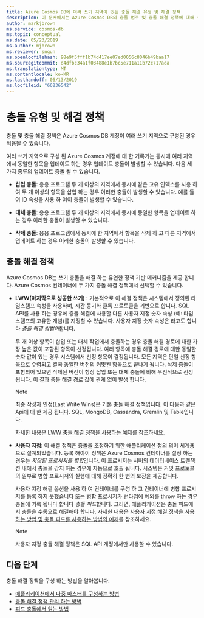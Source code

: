 ```yaml
---
title: Azure Cosmos DB에 여러 쓰기 지역이 있는 충돌 해결 유형 및 해결 정책
description: 이 문서에서는 Azure Cosmos DB의 충돌 범주 및 충돌 해결 정책에 대해 설명합니다.
author: markjbrown
ms.service: cosmos-db
ms.topic: conceptual
ms.date: 05/23/2019
ms.author: mjbrown
ms.reviewer: sngun
ms.openlocfilehash: 98e9f5fff1b74d417ee07ed0056c8046b49baa17
ms.sourcegitcommit: d4dfbc34a1f03488e1b7bc5e711a11b72c717ada
ms.translationtype: MT
ms.contentlocale: ko-KR
ms.lasthandoff: 06/13/2019
ms.locfileid: "66236542"
---
```

# <a name="conflict-types-and-resolution-policies"></a>충돌 유형 및 해결 정책

충돌 및 충돌 해결 정책은 Azure Cosmos DB 계정이 여러 쓰기 지역으로 구성된 경우 적용될 수 있습니다.

여러 쓰기 지역으로 구성 된 Azure Cosmos 계정에 대 한 기록기는 동시에 여러 지역에서 동일한 항목을 업데이트 하는 경우 업데이트 충돌이 발생할 수 있습니다. 다음 세 가지 종류의 업데이트 충돌 될 수 있습니다.

* **삽입 충돌**: 응용 프로그램 두 개 이상의 지역에서 동시에 같은 고유 인덱스를 사용 하 여 두 개 이상의 항목을 삽입 하는 경우 이러한 충돌이 발생할 수 있습니다. 예를 들어 ID 속성을 사용 하 여이 충돌이 발생할 수 있습니다.

* **대체 충돌**: 응용 프로그램 두 개 이상의 지역에서 동시에 동일한 항목을 업데이트 하는 경우 이러한 충돌이 발생할 수 있습니다.

* **삭제 충돌**: 응용 프로그램에서 동시에 한 지역에서 항목을 삭제 하 고 다른 지역에서 업데이트 하는 경우 이러한 충돌이 발생할 수 있습니다.

## <a name="conflict-resolution-policies"></a>충돌 해결 정책

Azure Cosmos DB는 쓰기 충돌을 해결 하는 유연한 정책 기반 메커니즘을 제공 합니다. Azure Cosmos 컨테이너에 두 가지 충돌 해결 정책에서 선택할 수 있습니다.

- **LWW(마지막으로 성공한 쓰기)** : 기본적으로 이 해결 정책은 시스템에서 정의된 타임스탬프 속성을 사용하며, 시간 동기화 클록 프로토콜을 기반으로 합니다. SQL API를 사용 하는 경우에 충돌 해결에 사용할 다른 사용자 지정 숫자 속성 (예: 타임 스탬프의 고유한 개념)를 지정할 수 있습니다. 사용자 지정 숫자 속성은 라고도 합니다 *충돌 해결 방법이*합니다. 

  두 개 이상 항목이 삽입 또는 대체 작업에서 충돌하는 경우 충돌 해결 경로에 대한 가장 높은 값이 포함된 항목이 선정됩니다. 여러 항목에 충돌 해결 경로에 대한 동일한 숫자 값이 있는 경우 시스템에서 선정 항목이 결정됩니다. 모든 지역은 단일 선정 항목으로 수렴되고 결국 동일한 버전의 커밋된 항목으로 끝나게 됩니다. 삭제 충돌이 포함되어 있으면 삭제된 버전이 항상 삽입 또는 대체 충돌에 비해 우선적으로 선정됩니다. 이 결과 충돌 해결 경로 값에 관계 없이 발생 합니다.

  > [!NOTE]
  > 최종 작성자 인정(Last Write Wins)은 기본 충돌 해결 정책입니다. 이 다음과 같은 Api에 대 한 제공 됩니다. SQL, MongoDB, Cassandra, Gremlin 및 Table입니다.

  자세한 내용은 [LWW 충돌 해결 정책을 사용하는 예제](how-to-manage-conflicts.md)를 참조하세요.

- **사용자 지정**: 이 해결 정책은 충돌을 조정하기 위한 애플리케이션 정의 의미 체계용으로 설계되었습니다. 등록 해야이 정책은 Azure Cosmos 컨테이너를 설정 하는 경우는 *저장된 프로시저를 병합*입니다. 이 프로시저는 서버의 데이터베이스 트랜잭션 내에서 충돌을 감지 하는 경우에 자동으로 호출 됩니다. 시스템은 커밋 프로토콜의 일부로 병합 프로시저의 실행에 대해 정확히 한 번의 보장을 제공합니다.  

  사용자 지정 해결 옵션을 사용 하 여 컨테이너를 구성 하 고 컨테이너에 병합 프로시저를 등록 하지 못했습니다 또는 병합 프로시저가 런타임에 예외를 throw 하는 경우 충돌에 기록 됩니다 합니다 *충돌 피드*합니다. 그러면, 애플리케이션은 충돌 피드에서 충돌을 수동으로 해결해야 합니다. 자세한 내용은 [사용자 지정 해결 정책을 사용하는 방법 및 충돌 피드를 사용하는 방법의 예제](how-to-manage-conflicts.md)를 참조하세요.

  > [!NOTE]
  > 사용자 지정 충돌 해결 정책은 SQL API 계정에서만 사용할 수 있습니다.

## <a name="next-steps"></a>다음 단계

충돌 해결 정책을 구성 하는 방법을 알아봅니다.

* [애플리케이션에서 다중 마스터를 구성하는 방법](how-to-multi-master.md)
* [충돌 해결 정책 관리 하는 방법](how-to-manage-conflicts.md)
* [피드 충돌에서 읽는 방법](how-to-manage-conflicts.md#read-from-conflict-feed)
